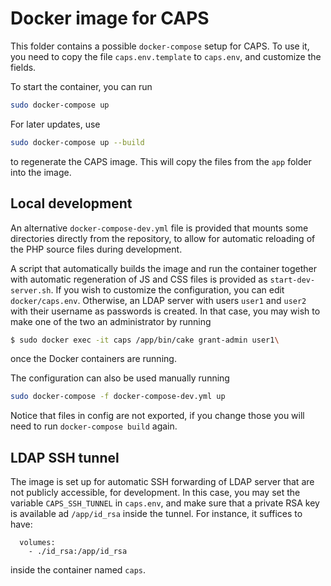 # Docker image for CAPS

This folder contains a possible ```docker-compose``` setup for CAPS. To use it, 
you need to copy the file ```caps.env.template``` to ```caps.env```, and customize
the fields.

To start the container, you can run 
```bash
sudo docker-compose up
```
For later updates, use
```bash
sudo docker-compose up --build
```
to regenerate the CAPS image. This will copy the files from the ```app```
folder into the image. 

## Local development

An alternative ```docker-compose-dev.yml``` file is provided that mounts some directories
directly from the repository, to allow for automatic reloading of the PHP source files
during development. 

A script that automatically builds the image and run the container together with 
automatic regeneration of JS and CSS files is provided as ```start-dev-server.sh```.
If you wish to customize the configuration, you can edit ```docker/caps.env```. Otherwise, 
an LDAP server with users ```user1``` and ```user2``` with their username as
passwords is created. In that case, you may wish to make one of the two an
administrator by running 
```bash
$ sudo docker exec -it caps /app/bin/cake grant-admin user1\
```
once the Docker containers are running. 

The configuration can also be used manually 
running
```bash
sudo docker-compose -f docker-compose-dev.yml up
```
Notice that files in config are not exported, if you change those you will need to 
run ```docker-compose build``` again. 

## LDAP SSH tunnel

The image is set up for automatic SSH forwarding of LDAP server that are not
publicly accessible, for development. In this case, you may set the variable 
```CAPS_SSH_TUNNEL``` in ```caps.env```, and make sure that a private RSA key
is available ad ```/app/id_rsa``` inside the tunnel. For instance, it suffices
to have:
```
  volumes:
    - ./id_rsa:/app/id_rsa
```
inside the container named ```caps```. 
